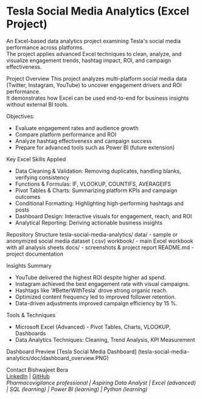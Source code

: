 # Tesla Social Media Analytics (Excel Project)

An Excel-based data analytics project examining Tesla's social media performance across platforms.  
The project applies advanced Excel techniques to clean, analyze, and visualize engagement trends, hashtag impact, ROI, and campaign effectiveness.

Project Overview
This project analyzes multi-platform social media data (Twitter, Instagram, YouTube) to uncover engagement drivers and ROI performance.  
It demonstrates how Excel can be used end-to-end for business insights without external BI tools.

Objectives:
- Evaluate engagement rates and audience growth
- Compare platform performance and ROI
- Analyze hashtag effectiveness and campaign success
- Prepare for advanced tools such as Power BI (future extension)

Key Excel Skills Applied
- Data Cleaning & Validation: Removing duplicates, handling blanks, verifying consistency  
- Functions & Formulas: IF, VLOOKUP, COUNTIFS, AVERAGEIFS  
- Pivot Tables & Charts: Summarizing platform KPIs and campaign outcomes  
- Conditional Formatting: Highlighting high-performing hashtags and posts  
- Dashboard Design: Interactive visuals for engagement, reach, and ROI  
- Analytical Reporting: Deriving actionable business insights  


Repository Structure
tesla-social-media-analytics/
	data/ - sample or anonymized social media dataset (.csv)
	workbook/ - main Excel workbook with all analysis sheets
	docs/ - screenshots & project report
	README.md - project documentation

Insights Summary
- YouTube delivered the highest ROI despite higher ad spend.  
- Instagram achieved the best engagement rate with visual campaigns.  
- Hashtags like '#BetterWithTesla' drove strong organic reach.  
- Optimized content frequency led to improved follower retention.  
- Data-driven adjustments improved campaign efficiency by 15 %.  

Tools & Techniques
- Microsoft Excel (Advanced) - Pivot Tables, Charts, VLOOKUP, Dashboards  
- Data Analytics Techniques: Cleaning, Trend Analysis, KPI Measurement 

Dashboard Preview
[Tesla Social Media Dashboard] (tesla-social-media-analytics/doc/dashboard_overview.PNG)


Contact
Bishwajeet Bera  
[LinkedIn](www.linkedin.com/in/bishwajeet-bera-healthcare) | [GitHub](https://github.com/bishwajeetbera)  
*Pharmacovigilance professional | Aspiring Data Analyst | Excel (advanced) | SQL (learning) | Power BI (learning) | Python (learning)*
